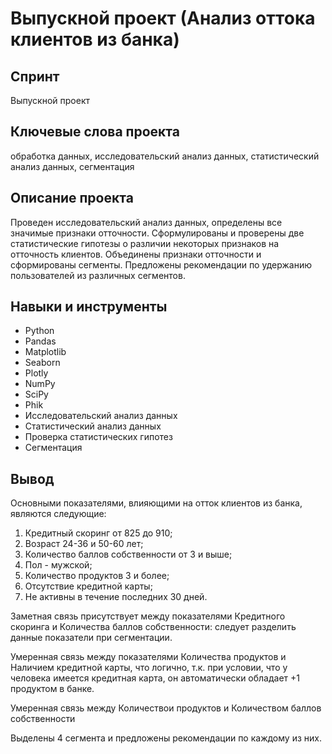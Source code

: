 # Выпускной проект (Анализ оттока клиентов из банка)
## Спринт

Выпускной проект
## Ключевые слова проекта

обработка данных, исследовательский анализ данных, статистический анализ данных, сегментация
## Описание проекта

Проведен исследовательский анализ данных, определены все значимые признаки отточности. Сформулированы и проверены две статистические гипотезы о различии некоторых признаков на отточность клиентов. Объединены признаки отточности и сформированы сегменты. Предложены рекомендации по удержанию пользователей из различных сегментов.
## Навыки и инструменты

* Python
* Pandas
* Matplotlib
* Seaborn
* Plotly
* NumPy
* SciPy
* Phik
* Исследовательский анализ данных
* Статистический анализ данных
* Проверка статистических гипотез
* Сегментация

## Вывод

Основными показателями, влияющими на отток клиентов из банка, являются следующие:

1. Кредитный скоринг от 825 до 910;
2. Возраст 24-36 и 50-60 лет;
3. Количество баллов собственности от 3 и выше;
4. Пол - мужской;
5. Количество продуктов 3 и более;
6. Отсутствие кредитной карты;
7. Не активны в течение последних 30 дней.

Заметная связь присутствует между показателями Кредитного скоринга и Количества баллов собственности: следует разделить данные показатели при сегментации.

Умеренная связь между показателями Количества продуктов и Наличием кредитной карты, что логично, т.к. при условии, что у человека имеется кредитная карта, он автоматически обладает +1 продуктом в банке.

Умеренная связь между Количествои продуктов и Количеством баллов собственности

Выделены 4 сегмента и предложены рекомендации по каждому из них.
